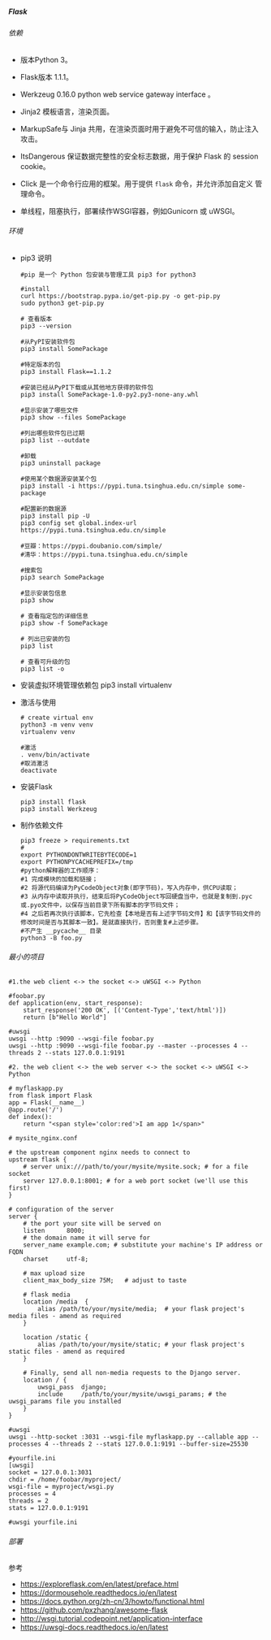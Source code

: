 ##### Flask

###### 依赖

- 版本Python 3。
- Flask版本 1.1.1。 

- Werkzeug  0.16.0 python web service gateway interface 。
- Jinja2 模板语言，渲染页面。
- MarkupSafe与 Jinja 共用，在渲染页面时用于避免不可信的输入，防止注入攻击。
- ItsDangerous 保证数据完整性的安全标志数据，用于保护 Flask 的 session cookie。
- Click 是一个命令行应用的框架。用于提供 `flask` 命令，并允许添加自定义 管理命令。
- 单线程，阻塞执行，部署续作WSGI容器，例如Gunicorn 或 uWSGI。

###### 环境

- pip3 说明

  ```
  #pip 是一个 Python 包安装与管理工具 pip3 for python3
  
  #install
  curl https://bootstrap.pypa.io/get-pip.py -o get-pip.py
  sudo python3 get-pip.py
  
  # 查看版本
  pip3 --version
  
  #从PyPI安装软件包
  pip3 install SomePackage
  
  #特定版本的包
  pip3 install Flask==1.1.2
  
  #安装已经从PyPI下载或从其他地方获得的软件包
  pip3 install SomePackage-1.0-py2.py3-none-any.whl
  
  #显示安装了哪些文件
  pip3 show --files SomePackage
  
  #列出哪些软件包已过期
  pip3 list --outdate
  
  #卸载
  pip3 uninstall package
  
  #使用某个数据源安装某个包
  pip3 install -i https://pypi.tuna.tsinghua.edu.cn/simple some-package
  
  #配置新的数据源
  pip3 install pip -U
  pip3 config set global.index-url https://pypi.tuna.tsinghua.edu.cn/simple
  
  #豆瓣：https://pypi.doubanio.com/simple/
  #清华：https://pypi.tuna.tsinghua.edu.cn/simple
  
  #搜索包
  pip3 search SomePackage
  
  #显示安装包信息
  pip3 show 
  
  # 查看指定包的详细信息
  pip3 show -f SomePackage
  
  # 列出已安装的包
  pip3 list
  
  # 查看可升级的包
  pip3 list -o
  ```

  

- 安装虚拟环境管理依赖包 pip3 install virtualenv

- 激活与使用

  ```
  # create virtual env
  python3 -m venv venv
  virtualenv venv
  
  #激活
  . venv/bin/activate
  #取消激活
  deactivate
  ```

- 安装Flask

  ```
  pip3 install flask
  pip3 install Werkzeug
  ```

  

- 制作依赖文件

  ```
  pip3 freeze > requirements.txt
  #
  export PYTHONDONTWRITEBYTECODE=1
  export PYTHONPYCACHEPREFIX=/tmp
  #python解释器的工作顺序：
  #1 完成模块的加载和链接；
  #2 将源代码编译为PyCodeObject对象(即字节码)，写入内存中，供CPU读取；
  #3 从内存中读取并执行，结束后将PyCodeObject写回硬盘当中，也就是复制到.pyc或.pyo文件中，以保存当前目录下所有脚本的字节码文件；
  #4 之后若再次执行该脚本，它先检查【本地是否有上述字节码文件】和【该字节码文件的修改时间是否与其脚本一致】。是就直接执行，否则重复#上述步骤。
  #不产生 __pycache__ 目录
  python3 -B foo.py
  ```

  

###### 最小的项目

```
#1.the web client <-> the socket <-> uWSGI <-> Python

#foobar.py
def application(env, start_response):
    start_response('200 OK', [('Content-Type','text/html')])
    return [b"Hello World"]

#uwsgi
uwsgi --http :9090 --wsgi-file foobar.py
uwsgi --http :9090 --wsgi-file foobar.py --master --processes 4 --threads 2 --stats 127.0.0.1:9191

#2. the web client <-> the web server <-> the socket <-> uWSGI <-> Python

# myflaskapp.py
from flask import Flask
app = Flask(__name__)
@app.route('/')
def index():
    return "<span style='color:red'>I am app 1</span>"
    
# mysite_nginx.conf

# the upstream component nginx needs to connect to
upstream flask {
    # server unix:///path/to/your/mysite/mysite.sock; # for a file socket
    server 127.0.0.1:8001; # for a web port socket (we'll use this first)
}

# configuration of the server
server {
    # the port your site will be served on
    listen      8000;
    # the domain name it will serve for
    server_name example.com; # substitute your machine's IP address or FQDN
    charset     utf-8;

    # max upload size
    client_max_body_size 75M;   # adjust to taste

    # flask media
    location /media  {
        alias /path/to/your/mysite/media;  # your flask project's media files - amend as required
    }

    location /static {
        alias /path/to/your/mysite/static; # your flask project's static files - amend as required
    }

    # Finally, send all non-media requests to the Django server.
    location / {
        uwsgi_pass  django;
        include     /path/to/your/mysite/uwsgi_params; # the uwsgi_params file you installed
    }
}

#uwsgi
uwsgi --http-socket :3031 --wsgi-file myflaskapp.py --callable app --processes 4 --threads 2 --stats 127.0.0.1:9191 --buffer-size=25530

#yourfile.ini
[uwsgi]
socket = 127.0.0.1:3031
chdir = /home/foobar/myproject/
wsgi-file = myproject/wsgi.py
processes = 4
threads = 2
stats = 127.0.0.1:9191

#uwsgi yourfile.ini
```



###### 部署

参考

- https://exploreflask.com/en/latest/preface.html
- https://dormousehole.readthedocs.io/en/latest
- https://docs.python.org/zh-cn/3/howto/functional.html
- https://github.com/pxzhang/awesome-flask
- http://wsgi.tutorial.codepoint.net/application-interface
- https://uwsgi-docs.readthedocs.io/en/latest